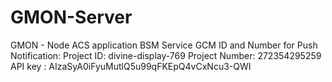 GMON-Server
===========

GMON - Node ACS application
BSM Service
GCM ID and Number for Push Notification: Project ID: divine-display-769 Project Number: 272354295259
API key :   AIzaSyA0iFyuMutlQ5u99qFKEpQ4vCxNcu3-QWI
